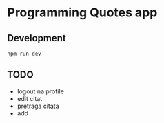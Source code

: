 # Programming Quotes app

## Development

```
npm run dev
```

## TODO

- logout na profile
- edit citat
- pretraga citata
- add